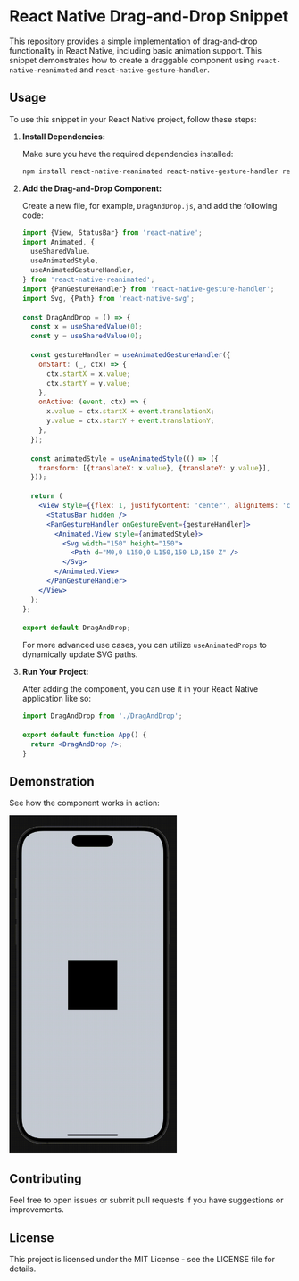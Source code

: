 # React Native Drag-and-Drop Snippet

This repository provides a simple implementation of drag-and-drop functionality in React Native, including basic animation support. This snippet demonstrates how to create a draggable component using `react-native-reanimated` and `react-native-gesture-handler`.

## Usage

To use this snippet in your React Native project, follow these steps:

1. **Install Dependencies:**

   Make sure you have the required dependencies installed:

   ```bash
   npm install react-native-reanimated react-native-gesture-handler react-native-svg
   ```

2. **Add the Drag-and-Drop Component:**

   Create a new file, for example, `DragAndDrop.js`, and add the following code:

   ```jsx
   import {View, StatusBar} from 'react-native';
   import Animated, {
     useSharedValue,
     useAnimatedStyle,
     useAnimatedGestureHandler,
   } from 'react-native-reanimated';
   import {PanGestureHandler} from 'react-native-gesture-handler';
   import Svg, {Path} from 'react-native-svg';

   const DragAndDrop = () => {
     const x = useSharedValue(0);
     const y = useSharedValue(0);

     const gestureHandler = useAnimatedGestureHandler({
       onStart: (_, ctx) => {
         ctx.startX = x.value;
         ctx.startY = y.value;
       },
       onActive: (event, ctx) => {
         x.value = ctx.startX + event.translationX;
         y.value = ctx.startY + event.translationY;
       },
     });

     const animatedStyle = useAnimatedStyle(() => ({
       transform: [{translateX: x.value}, {translateY: y.value}],
     }));

     return (
       <View style={{flex: 1, justifyContent: 'center', alignItems: 'center'}}>
         <StatusBar hidden />
         <PanGestureHandler onGestureEvent={gestureHandler}>
           <Animated.View style={animatedStyle}>
             <Svg width="150" height="150">
               <Path d="M0,0 L150,0 L150,150 L0,150 Z" />
             </Svg>
           </Animated.View>
         </PanGestureHandler>
       </View>
     );
   };

   export default DragAndDrop;
   ```

   For more advanced use cases, you can utilize `useAnimatedProps` to dynamically update SVG paths.

3. **Run Your Project:**

   After adding the component, you can use it in your React Native application like so:

   ```jsx
   import DragAndDrop from './DragAndDrop';

   export default function App() {
     return <DragAndDrop />;
   }
   ```

## Demonstration

See how the component works in action:

<img src="./demo.gif" alt="Drag-and-Drop Demo" width="300" />

## Contributing

Feel free to open issues or submit pull requests if you have suggestions or improvements.

## License

This project is licensed under the MIT License - see the LICENSE file for details.
